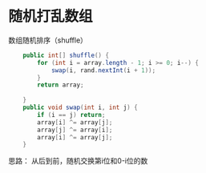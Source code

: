 随机打乱数组
===

数组随机排序（shuffle）

``` java
    public int[] shuffle() {
        for (int i = array.length - 1; i >= 0; i--) {
            swap(i, rand.nextInt(i + 1));
        }
        return array;
        
    }
    public void swap(int i, int j) {
        if (i == j) return;
        array[i] ^= array[j];
        array[j] ^= array[i];
        array[i] ^= array[j];
    }
```

思路： 从后到前，随机交换第i位和0-i位的数
